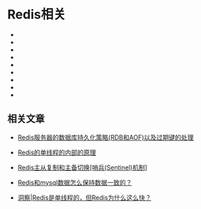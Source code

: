 # Redis相关


- []()
- []()
- []()
- []()
- []()
- []()
- []()
- []()
- []()


## 相关文章
- [Redis服务器的数据库持久化策略(RDB和AOF)以及过期键的处理](https://mp.weixin.qq.com/s?__biz=MzI4Njg5MDA5NA==&mid=2247484386&idx=1&sn=323ddc84dc851a975530090fcd6e2326&chksm=ebd742e3dca0cbf52bc65d430447e639d81cc13e0ac34613edf464dae3950b10e2e1df74dcc5&token=1834317504&lang=zh_CN&scene=21#wechat_redirect)

- [Redis的单线程的内部的原理](https://mp.weixin.qq.com/s?__biz=MzI4Njg5MDA5NA==&mid=2247484391&idx=1&sn=9bd54938ecdced37d69d3ce5bfd65a2e&chksm=ebd742e6dca0cbf020b5e1e18b59626ce5d85a3f8de35d8d5b32e7fd5bf0be9dcadb1bb98177&token=544611154&lang=zh_CN&scene=21#wechat_redirect)

- [Redis主从复制和主备切换[哨兵(Sentinel)机制]](https://mp.weixin.qq.com/s?__biz=MzI4Njg5MDA5NA==&mid=2247484430&idx=1&sn=be69ef08e58dc7559d054221732ee8ee&chksm=ebd7450fdca0cc19a4a8cd788161bfdebc0d51abe9989debadd61ba29e3cce6961ebe6093d5b&token=752118079&lang=zh_CN#rd)

- [Redis和mysql数据怎么保持数据一致的？](https://juejin.im/post/5c96fb795188252d5f0fdff2)

- [洞察|Redis是单线程的，但Redis为什么这么快？](https://zhuanlan.zhihu.com/p/42272979)
